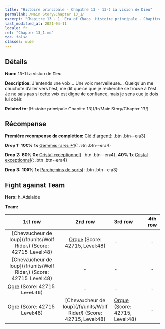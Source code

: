 ```yaml
---
title: "Histoire principale - Chapitre 13 - 13-1 La vision de Dieu"
permalink: /Main Story/Chapter 13_1/
excerpt: "Chapitre 13 - 1. Era of Chaos  Histoire principale - Chapitre 13_1. 13-1 La vision de Dieu"
last_modified_at: 2021-04-11
locale: fr
ref: "Chapter 13_1.md"
toc: false
classes: wide
---
```


## Détails

 **Nom:** 13-1 La vision de Dieu

 **Description:** J'entends une voix... Une voix merveilleuse... Quelqu'un me chuchote d'aller vers l'est, me dit que ce que je recherche se trouve à l'est. Je ne sais pas si cette voix est digne de confiance, mais je sens que je dois lui obéir.

 **Related to:** [Histoire principale Chapitre 13](/fr/Main Story/Chapter 13/)

## Récompense

 **Première récompense de complétion:** [Clé d'argent](/fr/Items/con_693/){: .btn .btn--era3}

 **Drop 1:** **100% 1x** [Gemmes rares +1](/fr/Items/mat_44/){: .btn .btn--era4}

 **Drop 2:** **60% 0x** [Cristal exceptionnel](/fr/Items/mat_38/){: .btn .btn--era4}, **40% 1x** [Cristal exceptionnel](/fr/Items/mat_38/){: .btn .btn--era4}

 **Drop 3:** **100% 1x** [Parchemins de sorts](/fr/Items/con_694/){: .btn .btn--era3}


## Fight against Team
 **Hero:** h_Adelaide

 **Team:**


  | 1st row | 2nd row | 3rd row | 4th row |
  |:----:|:----:|:----|:----:|
  | [Chevaucheur de loup](/fr/units/Wolf Rider/) (Score: 42715, Level:48)  | [Orque](/fr/units/Orc/) (Score: 42715, Level:48)  | - | - |
  | [Chevaucheur de loup](/fr/units/Wolf Rider/) (Score: 42715, Level:48)  | - | - | - |
  | [Ogre](/fr/units/Ogre/) (Score: 42715, Level:48)  | - | - | - |
  | [Ogre](/fr/units/Ogre/) (Score: 42715, Level:48)  | [Chevaucheur de loup](/fr/units/Wolf Rider/) (Score: 42715, Level:48)  | [Orque](/fr/units/Orc/) (Score: 42715, Level:48)  | - |


